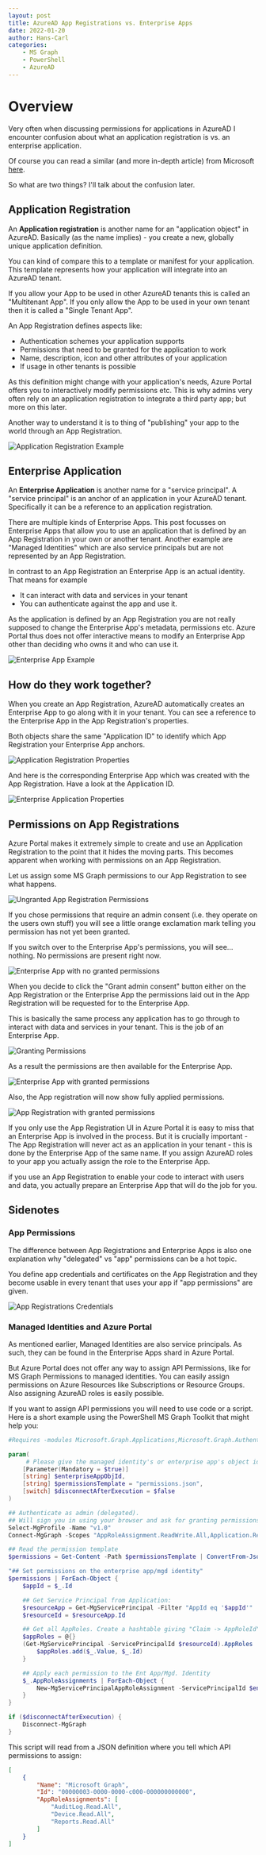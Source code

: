 ```yaml
---
layout: post
title: AzureAD App Registrations vs. Enterprise Apps
date: 2022-01-20
author: Hans-Carl
categories:
    - MS Graph
    - PowerShell
    - AzureAD
---
```

# Overview

Very often when discussing permissions for applications in AzureAD I encounter confusion about what an application registration is vs. an enterprise application.

Of course you can read a similar (and more in-depth article) from Microsoft [here](https://docs.microsoft.com/en-us/azure/active-directory/develop/app-objects-and-service-principals).

So what are two things? I'll talk about the confusion later.

## Application Registration 
An **Application registration** is another name for an "application object" in AzureAD. Basically (as the name implies) - you create a new, globally unique application definition. 

You can kind of compare this to a template or manifest for your application. This template represents how your application will integrate into an AzureAD tenant. 

If you allow your App to be used in other AzureAD tenants this is called an "Multitenant App". If you only allow the App to be used in your own tenant then it is called a "Single Tenant App".

An App Registration defines aspects like:
- Authentication schemes your application supports
- Permissions that need to be granted for the application to work 
- Name, description, icon and other attributes of your application
- If usage in other tenants is possible

As this definition might change with your application's needs, Azure Portal offers you to interactively modify permissions etc. This is why admins very often rely on an application registration to integrate a third party app; but more on this later.

Another way to understand it is to thing of "publishing" your app to the world through an App Registration.

![Application Registration Example](../images/2022-03-14-AppReg-Sample.png)

## Enterprise Application
An **Enterprise Application** is another name for a "service principal". A "service principal" is an anchor of an application in your AzureAD tenant. Specifically it can be a reference to an application registration.  

There are multiple kinds of Enterprise Apps. This post focusses on Enterprise Apps that allow you to use an application that is defined by an App Registration in your own or another tenant. Another example are "Managed Identities" which are also service principals but are not represented by an App Registration.

In contrast to an App Registration an Enterprise App is an actual identity. That means for example
- It can interact with data and services in your tenant
- You can authenticate against the app and use it.

As the application is defined by an App Registration you are not really supposed to change the Enterprise App's metadata, permissions etc. Azure Portal thus does not offer interactive means to modify an Enterprise App other than deciding who owns it and who can use it.

![Enterprise App Example](../images/2022-03-14-EntApp-sample.png)

## How do they work together?

When you create an App Registration, AzureAD automatically creates an Enterprise App to go along with it in your tenant. You can see a reference to the Enterprise App in the App Registration's properties.

Both objects share the same "Application ID" to identify which App Registration your Enterprise App anchors.

![Application Registration Properties](../images/2022-03-14-AppReg-properties.png)

And here is the corresponding Enterprise App which was created with the App Registration. Have a look at the Application ID.

![Enterprise Application Properties](../images/2022-03-14-EntApp-properties.png)

## Permissions on App Registrations

Azure Portal makes it extremely simple to create and use an Application Registration to the point that it hides the moving parts. This becomes apparent when working with permissions on an App Registration.

Let us assign some MS Graph permissions to our App Registration to see what happens.

![Ungranted App Registration Permissions](../images/2022-03-15-AppReg-Permissions-ungranted.png)

If you chose permissions that require an admin consent (i.e. they operate on the users own stuff) you will see a little orange exclamation mark telling you permission has not yet been granted.

If you switch over to the Enterprise App's permissions, you will see... nothing. No permissions are present right now. 

![Enterprise App with no granted permissions](../images/2022-03-15-EntApp-No-Permissions.png)

When you decide to click the "Grant admin consent" button either on the App Registration or the Enterprise App the permissions laid out in the App Registration will be requested for to the Enterprise App. 

This is basically the same process any application has to go through to interact with data and services in your tenant. This is the job of an Enterprise App.

![Granting Permissions](../images/2022-03-15-EntApp-Granting.png)

As a result the permissions are then available for the Enterprise App.

![Enterprise App with granted permissions](../images/2022-03-15-EntApp-Permissions.png)

Also, the App registration will now show fully applied permissions.

![App Registration with granted permissions](../images/2022-03-15-AppReg-Permissions.png)

If you only use the App Registration UI in Azure Portal it is easy to miss that an Enterprise App is involved in the process. But it is crucially important - The App Registration will never act as an application in your tenant  - this is done by the Enterprise App of the same name. If you assign AzureAD roles to your app you actually assign the role to the Enterprise App.

if you use an App Registration to enable your code to interact with users and data, you actually prepare an Enterprise App that will do the job for you.

## Sidenotes


### App Permissions
The difference between App Registrations and Enterprise Apps is also one explanation why "delegated" vs "app" permissions can be a hot topic. 

You define app credentials and certificates on the App Registration and they become usable in every tenant that uses your app if "app permissions" are given.

![App Registrations Credentials](../images/2022-03-15-AppReg-Secrets.png)

### Managed Identities and Azure Portal

As mentioned earlier, Managed Identities are also service principals. As such, they can be found in the Enterprise Apps shard in Azure Portal. 

But Azure Portal does not offer any way to assign API Permissions, like for MS Graph Permissions to managed identities. You can easily assign permissions on Azure Resources like Subscriptions or Resource Groups. Also assigning AzureAD roles is easily possible.

If you want to assign API permissions you will need to use code or a script. Here is a short example using the PowerShell MS Graph Toolkit that might help you:

```powershell
#Requires -modules Microsoft.Graph.Applications,Microsoft.Graph.Authentication

param(
     # Please give the managed identity's or enterprise app's object id.  
    [Parameter(Mandatory = $true)]
    [string] $enterpriseAppObjId,
    [string] $permissionsTemplate = "permissions.json",
    [switch] $disconnectAfterExecution = $false
)

## Authenticate as admin (delegated). 
## Will sign you in using your browser and ask for granting permissions if needed.
Select-MgProfile -Name "v1.0"
Connect-MgGraph -Scopes "AppRoleAssignment.ReadWrite.All,Application.Read.All"

## Read the permission template
$permissions = Get-Content -Path $permissionsTemplate | ConvertFrom-Json

"## Set permissions on the enterprise app/mgd identity"
$permissions | ForEach-Object {
    $appId = $_.Id

    ## Get Service Principal from Application:
    $resourceApp = Get-MgServicePrincipal -Filter "AppId eq '$appId'" 
    $resourceId = $resourceApp.Id

    ## Get all AppRoles. Create a hashtable giving "Claim -> AppRoleId"
    $appRoles = @{}
    (Get-MgServicePrincipal -ServicePrincipalId $resourceId).AppRoles | ForEach-Object {
        $appRoles.add($_.Value, $_.Id)
    }

    ## Apply each permission to the Ent App/Mgd. Identity
    $_.AppRoleAssignments | ForEach-Object {
        New-MgServicePrincipalAppRoleAssignment -ServicePrincipalId $enterpriseAppObjId -AppRoleId $appRoles[$_] -ResourceId $resourceId -PrincipalId $enterpriseAppObjId -ErrorAction SilentlyContinue
    }
}

if ($disconnectAfterExecution) {
    Disconnect-MgGraph
}
```

This script will read from a JSON definition where you tell which API permissions to assign:

```json
[
    {
        "Name": "Microsoft Graph",
        "Id": "00000003-0000-0000-c000-000000000000",
        "AppRoleAssignments": [
            "AuditLog.Read.All",
            "Device.Read.All",
            "Reports.Read.All"
        ]
    }
]
```